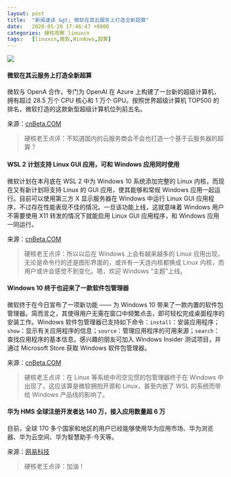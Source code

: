 ```yaml
---
layout: post
title:	"新闻速读 &gt; 微软在其云服务上打造全新超算"
date:	2020-05-20 17:46:47 +0800 
categories:	硬核观察 linuxcn 
tags:	[linuxcn,微软,Windows,超算]
---
```



![](/Asserts/Images//attachment/album/202005/20/174639fvvtzwpp747t4l6d.jpg)


#### 微软在其云服务上打造全新超算


微软与 OpenA 合作，专门为 OpenAI 在 Azure 上构建了一台新的超级计算机，拥有超过 28.5 万个 CPU 核心和 1 万个 GPU。按照世界超级计算机 TOP500 的排名，微软打造的这款新型超级计算机位列前五名。


来源：[cnBeta.COM](https://www.cnbeta.com/articles/tech/981083.htm)



> 
> 硬核老王点评：不知道国内的云服务商会不会也打造一个基于云服务器的超算？
> 
> 
> 


#### WSL 2 计划支持 Linux GUI 应用，可和 Windows 应用同时使用


微软计划在本月底在 WSL 2 中为 Windows 10 系统添加完整的 Linux 内核，而现在又有新计划将支持 Linux 的 GUI 应用，使其能够和常规 Windows 应用一起运行。目前可以使用第三方 X 显示服务器在 Windows 中运行 Linux GUI 应用程序，不过存在性能表现不佳的情况。一旦该功能上线，这就意味着 Windows 用户不需要使用 X11 转发的情况下就能启用 Linux GUI 应用程序，和 Windows 应用一同运行。


来源：[cnBeta.COM](https://www.cnbeta.com/articles/tech/981187.htm)



> 
> 硬核老王点评：所以以后在 Windows 上会有越来越多的 Linux 应用出现，无论是命令行的还是图形界面的，或许有一天连内核都换成 Linux 内核，而用户或许会感觉不到变化。嗯，欢迎 Windows “主题”上线。
> 
> 
> 


#### Windows 10 终于也迎来了一款软件包管理器


微软终于在今日宣布了一项新功能 —— 为 Windows 10 带来了一款内置的软件包管理器。简而言之，其使得用户无需在窗口中频繁点击，即可轻松完成桌面程序的安装工作。Windows 软件包管理器已支持如下命令：`install`：安装应用程序；`show`：显示有关应用程序的信息；`source`：管理应用程序的可用来源；`search`：查找应用程序的基本信息。感兴趣的朋友可加入 Windows Insider 测试项目，并通过 Microsoft Store 获取 Windows 软件包管理器。


来源：[cnBeta.COM](https://www.cnbeta.com/articles/tech/981255.htm)



> 
> 硬核老王点评：在 Linux 等系统中司空见惯的包管理器终于在 Windows 中出现了，这应该算是微软拥抱开源和 Linux，甚至内嵌了 WSL 的系统而带给 Windows 产品线的影响了。
> 
> 
> 


#### 华为 HMS 全球注册开发者达 140 万，接入应用数量超 6 万


目前，全球 170 多个国家和地区的用户已经能够使用华为应用市场、华为浏览器、华为云空间、华为智慧助手·今天等。


来源：[网易科技](https://tech.163.com/20/0519/16/FD0JPFOI00097U7S.html)



> 
> 硬核老王点评：加油！
> 
> 
>
